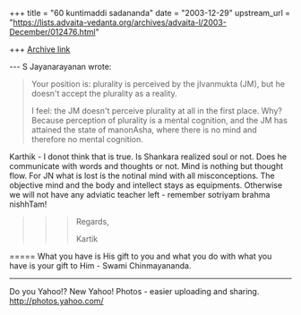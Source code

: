 +++
title = "60 kuntimaddi sadananda"
date = "2003-12-29"
upstream_url = "https://lists.advaita-vedanta.org/archives/advaita-l/2003-December/012476.html"

+++
[Archive link](https://lists.advaita-vedanta.org/archives/advaita-l/2003-December/012476.html)


--- S Jayanarayanan <sjayana at yahoo.com> wrote:
>
> Your position is: plurality is perceived by the jIvanmukta (JM), but
> he
> doesn't accept the plurality as a reality. 
> 
> I feel: the JM doesn't perceive plurality at all in the first place.
> Why? Because perception of plurality is a mental cognition, and the JM
> has attained the state of manonAsha, where there is no mind and
> therefore no mental cognition. 

Karthik - I donot think that is true.  Is Shankara realized soul or not.
  Does he communicate with words and thoughts or not. Mind is nothing
but thought flow. For JN what is lost is the notinal mind with all
misconceptions.  The objective mind and the body and intellect stays as
equipments.  Otherwise we will not have any adviatic teacher left -
remember sotriyam brahma nishhTam!


 > > 
> > > Regards,
> > > 
> > > Kartik
> 

=====
What you have is His gift to you and what you do with what you have is your gift to Him - Swami Chinmayananda.

__________________________________
Do you Yahoo!?
New Yahoo! Photos - easier uploading and sharing.
http://photos.yahoo.com/

